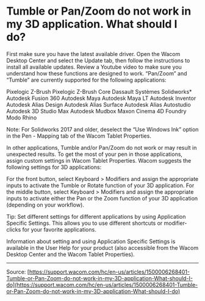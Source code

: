 # Tumble or Pan/Zoom do not work in my 3D application. What should I do?

First make sure you have the latest available driver. Open the Wacom Desktop Center and select the Update tab, then follow the instructions to install all available updates.
Review a Youtube video to make sure you understand how these functions are designed to work.
“Pan/Zoom” and “Tumble” are currently supported for the following applications: 
  
Pixelogic Z-Brush
Pixelogic Z-Brush Core
Dassault Systèmes Solidworks*
Autodesk Fusion 360
Autodesk Maya
Autodesk Maya LT
Autodesk Inventor
Autodesk Alias Design
Autodesk Alias Surface
Autodesk Alias Autostudio
Autodesk 3D Studio Max
Autodesk Mudbox
Maxon Cinema 4D
Foundry Modo
Rhino
 



Note: For Solidworks 2017 and older, deselect the “Use Windows Ink” option in the Pen - Mapping tab of the Wacom Tablet Properties.

In other applications, Tumble and/or Pan/Zoom do not work or may result in unexpected results. To get the most of your pen in those applications, assign custom settings in Wacom Tablet Properties. Wacom suggests the following settings for 3D applications: 
  
For the front button, select Keyboard > Modifiers and assign the appropriate inputs to activate the Tumble or Rotate function of your 3D application.
For the middle button, select Keyboard > Modifiers and assign the appropriate inputs to activate either the Pan or the Zoom function of your 3D application (depending on your workflow).
 



Tip: Set different settings for different applications by using Application Specific Settings. This allows you to use different shortcuts or modifier-clicks for your favorite applications.

Information about setting and using Application Specific Settings is available in the User Help for your product (also accessible from the Wacom Desktop Center and the Wacom Tablet Properties).

---
Source: [https://support.wacom.com/hc/en-us/articles/1500006268401-Tumble-or-Pan-Zoom-do-not-work-in-my-3D-application-What-should-I-do](https://support.wacom.com/hc/en-us/articles/1500006268401-Tumble-or-Pan-Zoom-do-not-work-in-my-3D-application-What-should-I-do)
